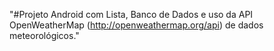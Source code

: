 "#Projeto Android com Lista, Banco de Dados e uso da API OpenWeatherMap (http://openweathermap.org/api) de dados meteorológicos." 
